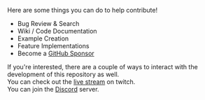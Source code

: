 Here are some things you can do to help contribute!
- Bug Review & Search
- Wiki / Code Documentation
- Example Creation
- Feature Implementations 
- Become a [GitHub Sponsor](https://github.com/sponsors/tek256)

If you're interested, there are a couple of ways to interact with the development of this repository as well.  
You can check out the [live stream](https://twitch.tv/tek256) on twitch.  
You can join the [Discord](https://tek256.com/discord) server.  

